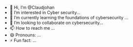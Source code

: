 - 👋 Hi, I’m @Claudjohan
- 👀 I’m interested in Cyber security...
- 🌱 I’m currently learning the foundations of cybersecurity ...
- 💞️ I’m looking to collaborate on cybersecurity...
- 📫 How to reach me ...
- 😄 Pronouns: ...
- ⚡ Fun fact: ...

<!---
Claudjohan/Claudjohan is a ✨ special ✨ repository because its `README.md` (this file) appears on your GitHub profile.
You can click the Preview link to take a look at your changes.
--->
